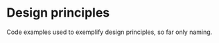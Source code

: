 Design principles
=================

Code examples used to exemplify design principles, so far only naming.